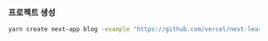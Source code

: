 ### 프로젝트 생성

```bash
yarn create next-app blog -example "https://github.com/vercel/next-learn/tree/master/basics/learn-starter"
```
